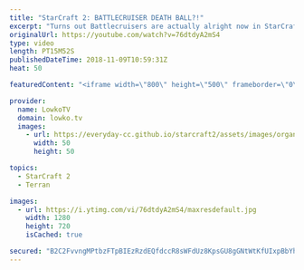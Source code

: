 ```yaml
---
title: "StarCraft 2: BATTLECRUISER DEATH BALL?!"
excerpt: "Turns out Battlecruisers are actually alright now in StarCraft 2! Subscribe for more videos: http://lowko.tv/youtube More StarCraft 2: https://goo.gl/yX3tHx  The new balance changes for StarCraft 2 are not quite live yet, however, progamers are trying out a new set of strategies. In this match between"
originalUrl: https://youtube.com/watch?v=76dtdyA2mS4
type: video
length: PT15M52S
publishedDateTime: 2018-11-09T10:59:31Z
heat: 50

featuredContent: "<iframe width=\"800\" height=\"500\" frameborder=\"0\" src=\"https://www.youtube.com/embed/76dtdyA2mS4\" allow=\"accelerometer; autoplay; encrypted-media; gyroscope; picture-in-picture\" allowfullscreen></iframe>"

provider:
  name: LowkoTV
  domain: lowko.tv
  images:
    - url: https://everyday-cc.github.io/starcraft2/assets/images/organizations/lowko.tv-50x50.jpg
      width: 50
      height: 50

topics:
  - StarCraft 2
  - Terran

images:
  - url: https://i.ytimg.com/vi/76dtdyA2mS4/maxresdefault.jpg
    width: 1280
    height: 720
    isCached: true

secured: "B2C2FvvngMPtbzFTpBIEzRzdEQfdccR8sWFdUz8KpsGU8gGNtWtKfUIxpBbYheZBVeQxmJre3sxrbln9K3gHNH73RP1ixagGMk5OnVuXSbL7jqoNOBSFRUXvp1ozkVFjFrNYFQ3RZkuebWL/a6pzUloDeDG/VeVqdZ8pcf4SmdR7arITwjJYoEuJoJ4skrx2QY0bXbkTcTZWQgsWmHLJWmXFr/0KLhnz/r7Wx/aKm7Kk7brMq7y0U+eCwWhX/QzPZLh4Wq144T/P1+P6S/2TNSie1tJc66y58cRXqLbMAANH+ItLe916ytmRhLiM4PGAYinCbHH+xZKl6xaJC3pAw7KF4s/+pEZsZIwWQBVvJPoZ2mCOca9CppDtZAOldai49UeQV/PYRtcNZ4GUrRjfDc+SNHICAipYZw0l3OJPe4TTkMzwogwd1thZzVbc05JY;DP8VQh9KFUT9cK1cDr66hA=="
---
```


